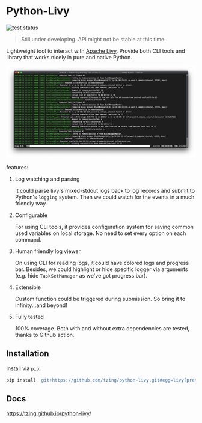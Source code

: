 # Python-Livy

![test status](https://github.com/tzing/python-livy/actions/workflows/test.yml/badge.svg)

> Still under developing. API might not be stable at this time.

Lightweight tool to interact with [Apache Livy](https://livy.incubator.apache.org/). Provide both CLI tools and library that works nicely in pure and native Python.

![screenshot](screenshot.png)

features:

1. Log watching and parsing

    It could parse livy's mixed-stdout logs back to log records and submit to Python's `logging` system. Then we could watch for the events in a much friendly way.

2. Configurable

    For using CLI tools, it provides configuration system for saving common used variables on local storage. No need to set every option on each command.

3. Human friendly log viewer

    On using CLI for reading logs, it could have colored logs and progress bar. Besides, we could highlight or hide specific logger via arguments (e.g. hide `TaskSetManager` as we've got progress bar).

4. Extensible

    Custom function could be triggered during submission. So bring it to infinity...and beyond!

5. Fully tested

    100% coverage. Both with and without extra dependencies are tested, thanks to Github action.


## Installation

Install via `pip`:

```bash
pip install 'git+https://github.com/tzing/python-livy.git#egg=livy[pretty]'
```


## Docs

https://tzing.github.io/python-livy/
